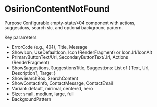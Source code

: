 # OsirionContentNotFound

Purpose
Configurable empty-state/404 component with actions, suggestions, search slot and optional background pattern.

Key parameters
- ErrorCode (e.g., 404), Title, Message
- ShowIcon, UseDefaultIcon, Icon (RenderFragment) or IconUrl/IconAlt
- PrimaryButtonText/Url, SecondaryButtonText/Url, Actions (RenderFragment)
- ShowSuggestions, SuggestionsTitle, Suggestions: List of { Text, Url, Description?, Target }
- ShowSearchBox, SearchContent
- ShowContactInfo, ContactMessage, ContactEmail
- Variant: default, minimal, centered, hero
- Size: small, medium, large, full
- BackgroundPattern
